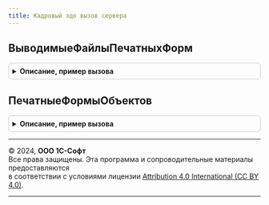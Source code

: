 ```yaml
---
title: Кадровый эдо вызов сервера
---
```



## ВыводимыеФайлыПечатныхФорм
<details style="margin: 1em 0; padding: 0.5em; border: 1px solid #ccc; border-radius: 6px;">

<summary style="font-weight: bold; cursor: pointer;">Описание, пример вызова</summary>

```bsl

// Возвращает массив описаний файлов для вывода на диск, отправке по почте, публикации ...
//
// Параметры:
//  ФайлыДляВывода         - Массив, ссылок на присоединенные файлы.
//  ИдентификаторХранилища - УникальныйИдентификатор, идентификатор формы из которой выполняется вывод.
//
// Возвращаемое значение:
//  Массив - описаний выводимых файлов, см. ОписаниеВыводимогоФайла
//
Функция ВыводимыеФайлыПечатныхФорм(ФайлыДляВывода, ИдентификаторХранилища = Неопределено, ПапкиЭлектронныхДокументов = Неопределено) Экспорт
```

Пример вызова
```bsl
Результат = КадровыйЭДОВызовСервера.ВыводимыеФайлыПечатныхФорм(ФайлыДляВывода, ИдентификаторХранилища, ПапкиЭлектронныхДокументов);
```
</details>

## ПечатныеФормыОбъектов
<details style="margin: 1em 0; padding: 0.5em; border: 1px solid #ccc; border-radius: 6px;">

<summary style="font-weight: bold; cursor: pointer;">Описание, пример вызова</summary>

```bsl

// Возвращает массив данных печатных форм объектов.
//
// Параметры:
//  ОписанияПечатныхФорм   - Массив, структур описывающих табличные документы общей формы ПечатьДокументов
//                            Ключи структуры:
//                             * ПечатнаяФорма              - ТабличныйДокумент
//                             * ИдентификаторПечатнойФормы - Строка
//                             * Название                   - Строка
//  ОбъектыПечати          - см. УправлениеПечатьюПереопределяемый.ПриПечати
//  ПараметрыПечати        - см. УправлениеПечатьюПереопределяемый.ПриПечати
//  ИдентификаторХранилища - УникальныйИдентификатор, идентификатор формы для которой собирается коллекция.
//
// Возвращаемое значение:
//  Массив - данных печатных форм, см. КадровыйЭДО.ДанныеПечатнойФормы
//
Функция ПечатныеФормыОбъектов(ОписанияПечатныхФорм, ОбъектыПечати, ПараметрыПечати, ИдентификаторХранилища) Экспорт
```

Пример вызова
```bsl
Результат = КадровыйЭДОВызовСервера.ПечатныеФормыОбъектов(ОписанияПечатныхФорм, ОбъектыПечати, ПараметрыПечати, ИдентификаторХранилища) 
```
</details>

---

© 2024, **ООО 1С-Софт**  
Все права защищены. Эта программа и сопроводительные материалы предоставляются  
в соответствии с условиями лицензии [Attribution 4.0 International (CC BY 4.0)](https://creativecommons.org/licenses/by/4.0/legalcode).

---
